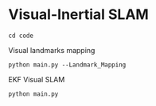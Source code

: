 # Visual-Inertial SLAM
```
cd code
```
Visual landmarks mapping 
```
python main.py --Landmark_Mapping 
```
EKF Visual SLAM 
```
python main.py 
```